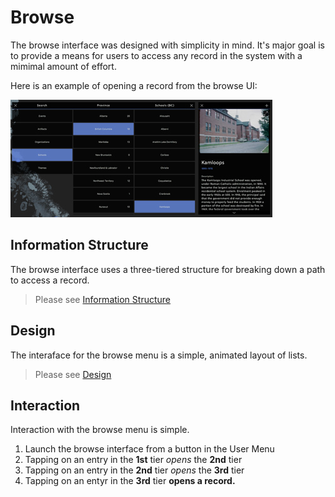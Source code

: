 # Browse

The browse interface was designed with simplicity in mind. It's major goal is to provide a means for users to access any record in the system with a mimimal amount of effort.

Here is an example of opening a record from the browse UI:

![Example of Opening a Record from the Browse UI](images/browseWithRecord.jpg)

## Information Structure
The browse interface uses a three-tiered structure for breaking down a path to access a record.

> Please see [Information Structure](structure.md)

## Design
The interaface for the browse menu is a simple, animated layout of lists.

> Please see [Design](design.md)

## Interaction
Interaction with the browse menu is simple.

1. Launch the browse interface from a button in the User Menu
2. Tapping on an entry in the **1st** tier *opens* the **2nd** tier
3. Tapping on an entry in the **2nd** tier *opens* the **3rd** tier
4. Tapping on an entyr in the **3rd** tier **opens a record.**
